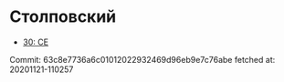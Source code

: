 # Столповский
- [30: CE](30.md)

Commit: 63c8e7736a6c01012022932469d96eb9e7c76abe
 fetched at: 20201121-110257
